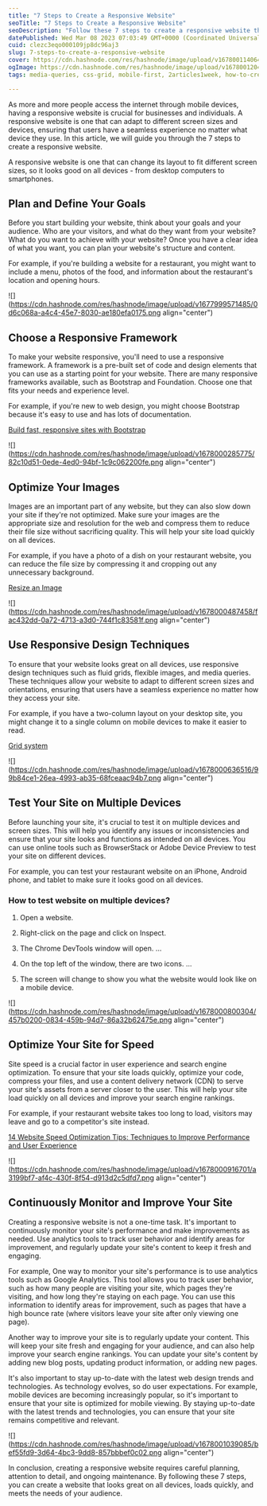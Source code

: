 ```yaml
---
title: "7 Steps to Create a Responsive Website"
seoTitle: "7 Steps to Create a Responsive Website"
seoDescription: "Follow these 7 steps to create a responsive website that looks great on any device."
datePublished: Wed Mar 08 2023 07:03:49 GMT+0000 (Coordinated Universal Time)
cuid: clezc3eqo000109jp8dc96aj3
slug: 7-steps-to-create-a-responsive-website
cover: https://cdn.hashnode.com/res/hashnode/image/upload/v1678001140641/7795a776-ae1d-4fd1-88d9-b124772a309f.png
ogImage: https://cdn.hashnode.com/res/hashnode/image/upload/v1678001204378/f078383d-8317-4382-a2cf-d43748daf4c5.png
tags: media-queries, css-grid, mobile-first, 2articles1week, how-to-create-a-responsive-website

---
```


As more and more people access the internet through mobile devices, having a responsive website is crucial for businesses and individuals. A responsive website is one that can adapt to different screen sizes and devices, ensuring that users have a seamless experience no matter what device they use. In this article, we will guide you through the 7 steps to create a responsive website.

A responsive website is one that can change its layout to fit different screen sizes, so it looks good on all devices - from desktop computers to smartphones.

## **Plan and Define Your Goals**

Before you start building your website, think about your goals and your audience. Who are your visitors, and what do they want from your website? What do you want to achieve with your website? Once you have a clear idea of what you want, you can plan your website's structure and content.

For example, if you're building a website for a restaurant, you might want to include a menu, photos of the food, and information about the restaurant's location and opening hours.

![](https://cdn.hashnode.com/res/hashnode/image/upload/v1677999571485/0d6c068a-a4c4-45e7-8030-ae180efa0175.png align="center")

## **Choose a Responsive Framework**

To make your website responsive, you'll need to use a responsive framework. A framework is a pre-built set of code and design elements that you can use as a starting point for your website. There are many responsive frameworks available, such as Bootstrap and Foundation. Choose one that fits your needs and experience level.

For example, if you're new to web design, you might choose Bootstrap because it's easy to use and has lots of documentation.

[Build fast, responsive sites with Bootstrap](https://getbootstrap.com/)

![](https://cdn.hashnode.com/res/hashnode/image/upload/v1678000285775/82c10d51-0ede-4ed0-94bf-1c9c062200fe.png align="center")

## **Optimize Your Images**

Images are an important part of any website, but they can also slow down your site if they're not optimized. Make sure your images are the appropriate size and resolution for the web and compress them to reduce their file size without sacrificing quality. This will help your site load quickly on all devices.

For example, if you have a photo of a dish on your restaurant website, you can reduce the file size by compressing it and cropping out any unnecessary background.

[Resize an Image](https://www.reduceimages.com/)

![](https://cdn.hashnode.com/res/hashnode/image/upload/v1678000487458/fac432dd-0a72-4713-a3d0-744f1c83581f.png align="center")

## **Use Responsive Design Techniques**

To ensure that your website looks great on all devices, use responsive design techniques such as fluid grids, flexible images, and media queries. These techniques allow your website to adapt to different screen sizes and orientations, ensuring that users have a seamless experience no matter how they access your site.

For example, if you have a two-column layout on your desktop site, you might change it to a single column on mobile devices to make it easier to read.

[Grid system](https://getbootstrap.com/docs/5.3/layout/grid/#example)

![](https://cdn.hashnode.com/res/hashnode/image/upload/v1678000636516/99b84ce1-26ea-4993-ab35-68fceaac94b7.png align="center")

## **Test Your Site on Multiple Devices**

Before launching your site, it's crucial to test it on multiple devices and screen sizes. This will help you identify any issues or inconsistencies and ensure that your site looks and functions as intended on all devices. You can use online tools such as BrowserStack or Adobe Device Preview to test your site on different devices.

For example, you can test your restaurant website on an iPhone, Android phone, and tablet to make sure it looks good on all devices.

### How to test website on multiple devices?

1. Open a website.
    
2. Right-click on the page and click on Inspect.
    
3. The Chrome DevTools window will open. ...
    
4. On the top left of the window, there are two icons. ...
    
5. The screen will change to show you what the website would look like on a mobile device.
    

![](https://cdn.hashnode.com/res/hashnode/image/upload/v1678000800304/457b0200-0834-459b-94d7-86a32b62475e.png align="center")

## **Optimize Your Site for Speed**

Site speed is a crucial factor in user experience and search engine optimization. To ensure that your site loads quickly, optimize your code, compress your files, and use a content delivery network (CDN) to serve your site's assets from a server closer to the user. This will help your site load quickly on all devices and improve your search engine rankings.

For example, if your restaurant website takes too long to load, visitors may leave and go to a competitor's site instead.

[14 Website Speed Optimization Tips: Techniques to Improve Performance and User Experience](https://sematext.com/blog/improve-website-performance/)

![](https://cdn.hashnode.com/res/hashnode/image/upload/v1678000916701/a3199bf7-af4c-430f-8f54-d913d2c5dfd7.png align="center")

## **Continuously Monitor and Improve Your Site**

Creating a responsive website is not a one-time task. It's important to continuously monitor your site's performance and make improvements as needed. Use analytics tools to track user behavior and identify areas for improvement, and regularly update your site's content to keep it fresh and engaging.

For example, One way to monitor your site's performance is to use analytics tools such as Google Analytics. This tool allows you to track user behavior, such as how many people are visiting your site, which pages they're visiting, and how long they're staying on each page. You can use this information to identify areas for improvement, such as pages that have a high bounce rate (where visitors leave your site after only viewing one page).

Another way to improve your site is to regularly update your content. This will keep your site fresh and engaging for your audience, and can also help improve your search engine rankings. You can update your site's content by adding new blog posts, updating product information, or adding new pages.

It's also important to stay up-to-date with the latest web design trends and technologies. As technology evolves, so do user expectations. For example, mobile devices are becoming increasingly popular, so it's important to ensure that your site is optimized for mobile viewing. By staying up-to-date with the latest trends and technologies, you can ensure that your site remains competitive and relevant.

![](https://cdn.hashnode.com/res/hashnode/image/upload/v1678001039085/bef55fd9-3d64-4bc3-9dd8-857bbbef0c02.png align="center")

In conclusion, creating a responsive website requires careful planning, attention to detail, and ongoing maintenance. By following these 7 steps, you can create a website that looks great on all devices, loads quickly, and meets the needs of your audience.